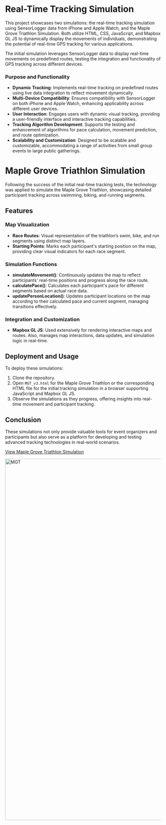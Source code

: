 # Real-Time Tracking Simulation
This project showcases two simulations: the real-time tracking simulation using SensorLogger data from iPhone and Apple Watch, and the Maple Grove Triathlon Simulation. Both utilize HTML, CSS, JavaScript, and Mapbox GL JS to dynamically display the movements of individuals, demonstrating the potential of real-time GPS tracking for various applications.

The initial simulation leverages SensorLogger data to display real-time movements on predefined routes, testing the integration and functionality of GPS tracking across different devices.

### Purpose and Functionality
- **Dynamic Tracking**: Implements real-time tracking on predefined routes using live data integration to reflect movement dynamically.
- **Multi-Device Compatibility**: Ensures compatibility with SensorLogger on both iPhone and Apple Watch, enhancing applicability across different user devices.
- **User Interaction**: Engages users with dynamic visual tracking, providing a user-friendly interface and interactive tracking capabilities.
- **Tracking Algorithm Development**: Supports the testing and enhancement of algorithms for pace calculation, movement prediction, and route optimization.
- **Scalability and Customization**: Designed to be scalable and customizable, accommodating a range of activities from small group events to large public gatherings.

# Maple Grove Triathlon Simulation
Following the success of the initial real-time tracking tests, the technology was applied to simulate the Maple Grove Triathlon, showcasing detailed participant tracking across swimming, biking, and running segments.

## Features

### Map Visualization
- **Race Routes**: Visual representation of the triathlon’s swim, bike, and run segments using distinct map layers.
- **Starting Points**: Marks each participant's starting position on the map, providing clear visual indicators for each race segment.

### Simulation Functions
- **simulateMovement()**: Continuously updates the map to reflect participants' real-time positions and progress along the race route.
- **calculatePace()**: Calculates each participant's pace for different segments based on actual race data.
- **updatePersonLocation()**: Updates participant locations on the map according to their calculated pace and current segment, managing transitions effectively.

### Integration and Customization
- **Mapbox GL JS**: Used extensively for rendering interactive maps and routes. Also, manages map interactions, data updates, and simulation logic in real-time.

## Deployment and Usage
To deploy these simulations:
1. Clone the repository.
2. Open `MGT_v3.html` for the Maple Grove Triathlon or the corresponding HTML file for the initial tracking simulation in a browser supporting JavaScript and Mapbox GL JS.
3. Observe the simulations as they progress, offering insights into real-time movement and participant tracking.

## Conclusion

These simulations not only provide valuable tools for event organizers and participants but also serve as a platform for developing and testing advanced tracking technologies in real-world scenarios.


[View Maple Grove Triathlon Simulation](https://hx7n46.csb.app/)
<br>

<img width="1167" alt="MGT" src="https://github.com/RTGS-Lab/realtime-race-simulation/assets/103837294/5d6756be-e2e1-4190-bcc6-110beacb7756">
